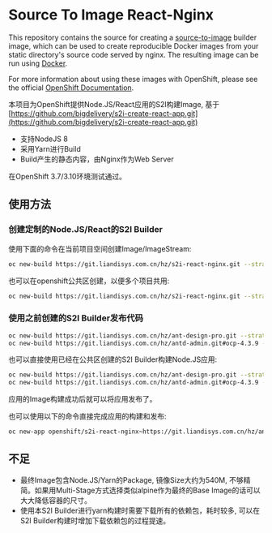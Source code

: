 Source To Image React-Nginx
=====================

This repository contains the source for creating a
[source-to-image](https://github.com/openshift/source-to-image) builder image,
which can be used to create reproducible Docker images from your static directory's
source code served by nginx. The resulting image can be run using [Docker](https://docker.com).

For more information about using these images with OpenShift, please see the official
[OpenShift Documentation](https://docs.openshift.org/latest/using_images/s2i_images/php.html).

本项目为OpenShift提供Node.JS/React应用的S2I构建Image, 基于[https://github.com/bigdelivery/s2i-create-react-app.git](https://github.com/bigdelivery/s2i-create-react-app.git)

 * 支持NodeJS 8
 * 采用Yarn进行Build
 * Build产生的静态内容，由Nginx作为Web Server

在OpenShift 3.7/3.10环境测试通过。

## 使用方法

### 创建定制的Node.JS/React的S2I Builder

使用下面的命令在当前项目空间创建Image/ImageStream:

```bash
oc new-build https://git.liandisys.com.cn/hz/s2i-react-nginx.git --strategy=docker`
```

也可以在openshift公共区创建，以便多个项目共用:

```bash
oc new-build https://git.liandisys.com.cn/hz/s2i-react-nginx.git --strategy=docker -n openshift
```

### 使用之前创建的S2I Builder发布代码


```bash
oc new-build https://git.liandisys.com.cn/hz/ant-design-pro.git --strategy=source --image-stream=s2i-react-nginx:latest
oc new-build https://git.liandisys.com.cn/hz/antd-admin.git#ocp-4.3.9 --strategy=source --image-stream=s2i-react-nginx:latest
```

也可以直接使用已经在公共区创建的S2I Builder构建Node.JS应用:

```bash
oc new-build https://git.liandisys.com.cn/hz/ant-design-pro.git --strategy=source --image-stream=openshift/s2i-react-nginx:latest
oc new-build https://git.liandisys.com.cn/hz/antd-admin.git#ocp-4.3.9 --strategy=source --image-stream=openshift/s2i-react-nginx:latest
```

应用的Image构建成功后就可以将应用发布了。

也可以使用以下的命令直接完成应用的构建和发布:

```bash
oc new-app openshift/s2i-react-nginx~https://git.liandisys.com.cn/hz/ant-design-pro.git
```

## 不足

 * 最终Image包含Node.JS/Yarn的Package, 镜像Size大约为540M, 不够精简。如果用Multi-Stage方式选择类似alpine作为最终的Base Image的话可以大大降低容器的尺寸。
 * 使用本S2I Builder进行yarn构建时需要下载所有的依赖包，耗时较多, 可以在S2I Builder构建时增加下载依赖包的过程提速。
